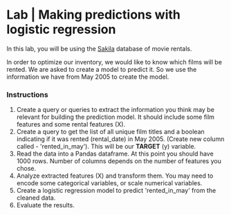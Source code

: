 # Lab | Making predictions with logistic regression

In this lab, you will be using the [Sakila](https://dev.mysql.com/doc/sakila/en/) database of movie rentals.

In order to optimize our inventory, we would like to know which films will be rented. We are asked to create a model to predict it. So we use the information we have from May 2005 to create the model.

### Instructions

1. Create a query or queries to extract the information you think may be relevant for building the prediction model. It should include some film features and some rental features (X). 
2. Create a query to get the list of all unique film titles and a boolean indicating if it was rented (rental_date) in May 2005. (Create new column called - 'rented_in_may'). This will be our **TARGET** (y) variable.
3. Read the data into a Pandas dataframe.  At this point you should have 1000 rows.  Number of columns depends on the number of features you chose.
4. Analyze extracted features (X) and transform them. You may need to encode some categorical variables, or scale numerical variables.
5. Create a logistic regression model to predict 'rented_in_may' from the cleaned data.
6. Evaluate the results.
